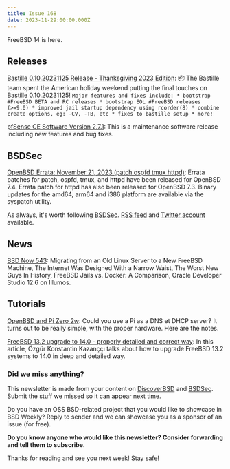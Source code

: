 ```yaml
---
title: Issue 168
date: 2023-11-29:00:00.000Z
---
```


FreeBSD 14 is here. 

<!-- more -->


## Releases

[Bastille 0.10.20231125 Release - Thanksgiving 2023 Edition](https://github.com/BastilleBSD/bastille/releases/tag/0.10.20231125?utm_source=bsdweekly): 📦 The Bastille team spent the American holiday weekend putting the final touches on Bastille 0.10.20231125! ``` Major features and fixes include: * bootstrap #FreeBSD BETA and RC releases * bootstrap EOL #FreeBSD releases (>=9.0) * improved jail startup dependency using rcorder(8) * combine create options, eg: -CV, -TB, etc * fixes to bastille setup * more! ```

[pfSense CE Software Version 2.7.1](https://www.netgate.com/blog/netgate-releases-pfsense-ce-software-version-2.7.1?utm_source=bsdweekly): This is a maintenance software release including new features and bug fixes.
## BSDSec

[OpenBSD Errata: November 21, 2023 (patch ospfd tmux httpd)](https://bsdsec.net/articles/openbsd-errata-november-21-2023-patch-ospfd-tmux-httpd?utm_source=bsdweekly): Errata patches for patch, ospfd, tmux, and httpd have been released for OpenBSD 7.4. Errata patch for httpd has also been released for OpenBSD 7.3. Binary updates for the amd64, arm64 and i386 platform are available via the syspatch utility.

As always, it's worth following [BSDSec](https://bsdsec.net). [RSS feed](https://bsdsec.net/articles.atom) and [Twitter account](https://twitter.com/bsdsec) available.
## News

[BSD Now 543](https://www.bsdnow.tv/534?utm_source=bsdweekly): Migrating from an Old Linux Server to a New FreeBSD Machine, The Internet Was Designed With a Narrow Waist, The Worst New Guys In History, FreeBSD Jails vs. Docker: A Comparison, Oracle Developer Studio 12.6 on Illumos.
## Tutorials

[OpenBSD and Pi Zero 2w](https://www.tumfatig.net/2023/running-openbsd-on-raspberry-pi-zero-2-w/?utm_source=bsdweekly): Could you use a Pi as a DNS et DHCP server? It turns out to be really simple, with the proper hardware. Here are the notes.

[FreeBSD 13.2 upgrade to 14.0 - properly detailed and correct way](https://ozgurkazancci.com/freebsd-13-2-upgrade-to-14-0-proper-and-correct-way/?utm_source=bsdweekly): In this article, Özgür Konstantin Kazanççı talks about how to upgrade FreeBSD 13.2 systems to 14.0 in deep and detailed way.

### Did we miss anything?

This newsletter is made from your content on [DiscoverBSD](https://discoverbsd.com) and [BSDSec](https://bsdsec.net). Submit the stuff we missed so it can appear next time.

Do you have an OSS BSD-related project that you would like to showcase in BSD Weekly? Reply to sender and we can showcase you as a sponsor of an issue (for free).

**Do you know anyone who would like this newsletter? Consider forwarding and tell them to subscribe.**

Thanks for reading and see you next week! Stay safe!
